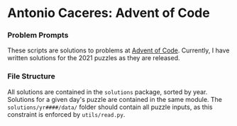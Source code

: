 # Antonio Caceres: Advent of Code

### Problem Prompts

These scripts are solutions to problems at [Advent of Code](https://adventofcode.com/).
Currently, I have written solutions for the 2021 puzzles as they are released.

### File Structure

All solutions are contained in the `solutions` package, sorted by year.
Solutions for a given day's puzzle are contained in the same module.
The `solutions/yr####/data/` folder should contain all puzzle inputs, 
as this constraint is enforced by `utils/read.py`.

